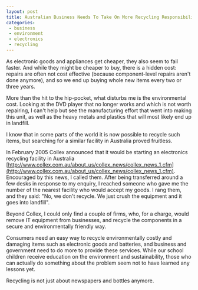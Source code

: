 ```yaml
---
layout: post
title: Australian Business Needs To Take On More Recycling Responsibility
categories:
 - business
 - environment
 - electronics
 - recycling
---
```


As electronic goods and appliances get cheaper, they also seem to fail faster. And while they might be cheaper to buy, there is a hidden cost: repairs are often not cost effective (because component-level repairs aren't done anymore), and so we end up buying whole new items every two or three years.

More than the hit to the hip-pocket, what disturbs me is the environmental cost. Looking at the DVD player that no longer works and which is not worth repairing, I can't help but see the manufacturing effort that went into making this unit, as well as the heavy metals and plastics that will most likely end up in landfill.
<!--more-->

I know that in some parts of the world it is now possible to recycle such items, but searching for a similar facility in Australia proved fruitless.

In February 2005 Collex announced that it would be starting an electronics recycling facility in Australia [http://www.collex.com.au/about_us/collex_news/collex_news_1.cfm](http://www.collex.com.au/about_us/collex_news/collex_news_1.cfm). Encouraged by this news, I called them. After being transferred around a few desks in response to my enquiry, I reached someone who gave me the number of the nearest facility who would accept my goods. I rang them, and they said: "No, we don't recycle. We just crush the equipment and it goes into landfill".

Beyond Collex, I could only find a couple of firms, who, for a charge, would remove IT equipment from businesses, and recycle the components in a secure and environmentally friendly way.

Consumers need an easy way to recycle environmentally costly and damaging items such as electronic goods and batteries, and business and government need to do more to provide these services. While our school children receive education on the environment and sustainability, those who can actually do something about the problem seem not to have learned any lessons yet.

Recycling is not just about newspapers and bottles anymore.